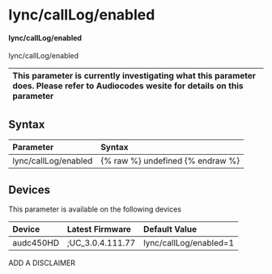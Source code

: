 ﻿---
description: lync/callLog/enabled
search: false
---

# lync/callLog/enabled

#### lync/callLog/enabled

lync/callLog/enabled


| This parameter is currently investigating what this parameter does. Please refer to Audiocodes wesite for details on this parameter | 
| :--- |

## Syntax
| Parameter | Syntax |
| :--- | :--- |
|lync/callLog/enabled | {% raw %} undefined {% endraw %}|

## Devices
This parameter is available on the following devices

| Device | Latest Firmware | Default Value |
|:---|:---|:---|
| audc450HD | ;UC_3.0.4.111.77 | lync/callLog/enabled=1 

ADD A DISCLAIMER
